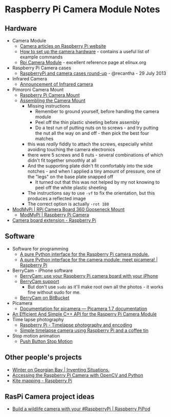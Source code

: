 # Raspberry Pi Camera Module Notes

## Hardware

* Camera Module
    * [Camera articles on Raspberry Pi website](http://www.raspberrypi.org/archives/tag/camera-module)
    * [How to set up the camera hardware](http://www.raspberrypi.org/camera) - contains a useful list of example commands
    * [Rpi Camera Module](http://elinux.org/Rpi_Camera_Module) - excellent reference page at elinux.org
* Raspberry Pi Camera cases
    *  [RaspberryPi and camera cases round-up](http://www.recantha.co.uk/blog/?p=5351) - @recantha - 29 July 2013
* Infrared Camera
    * [Announcement of Infrared camera](http://www.raspberrypi.org/archives/5089) 
* Pimoroni Camera Mount
	* [Raspberry Pi Camera Mount](http://shop.pimoroni.com/products/raspberry-pi-camera-mount?utm_source=googlepla&utm_medium=cpc&gclid=COjMldva1bsCFUnjwgodJl0AFg) 
	* [Assembling the Camera Mount](http://shop.pimoroni.com/blogs/help/7987155-assembling-the-camera-mount)
		* Missing instructions
			* Remember to ground yourself, before handling the camera module
			* Peel off the thin plastic sheeting before assembly
			* Do a test run of putting nuts on to screws - and try putting the nut all the way on and off - then pick the best four matches
		* this was *really* fiddly to attach the screws, especially whilst avoiding touching the camera electronics
		* there were 5 screws and 8 nuts - several combinations of which didn't fit together smoothly at all
		* And the supporting plate didn't fit comfortably into the side notches - and when I applied a tiny amount of pressure, one of the "legs" on the base plate snapped off 
			* It turned out that this was not helped by my not knowing to peel off the white plastic sheeting
		* The instructions say to use `-vf` to fix the orientation, but this produces a reflected image
		* The correct option is actually `-rot 180`
* [ModMyPi | RPi Camera Board 360 Gooseneck Mount](https://www.modmypi.com/flexible-camera-mount)
	*  [ModMyPi | Raspberry Pi Camera](https://www.modmypi.com/raspberry-pi-camera)
*  [Camera board extension - Raspberry Pi](https://www.raspberrypi.org/camera-board-extension/)

## Software

* Software for programming
    * [A pure Python interface for the Raspberry Pi camera module.](https://pypi.python.org/pypi/picamera/)
    * [A pure Python interface for the camera module: meet picamera! | Raspberry Pi](http://www.raspberrypi.org/archives/5672)
* BerryCam - iPhone software
    * [BerryCam: use your Raspberry Pi camera board with your iPhone](http://www.raspberrypi.org/archives/4791)
    * [BerryCam support](http://www.fotosyn.com/berrycam-support/)
        * But don't use `sudo` as it'll make root own all the photos - it works fine without sudo for me. 
    * [BerryCam on BitBucket](https://bitbucket.org/fotosyn/fotosynlabs/src/9819edca8927/BerryCam?at=master)
* Picamera
    * [Documentation for picamera — Picamera 1.7 documentation](https://picamera.readthedocs.org/en/release-1.7/)
* [An Efficient And Simple C++ API for the Rasperry Pi Camera Module](http://robotblogging.blogspot.co.uk/2013/10/an-efficient-and-simple-c-api-for.html?m=1)
* Time lapse photography
    * [Raspberry Pi - Timelapse photography and encoding](http://www.youtube.com/watch?v=C2b4aIirE48&feature=c4-overview&list=UURAvo5cQWyfog8nRzlf_jWg)
    * [Simple timelapse camera using Raspberry Pi and a coffee tin](http://www.instructables.com/id/Simple-timelapse-camera-using-Raspberry-Pi-and-a-c/?ALLSTEPS) 
* Stop motion animation
    * [Push Button Stop Motion](http://www.raspberrypi.org/learning/push-button-stop-motion/worksheet.md)

## Other people's projects

* [Winter on Georgian Bay | Inventing Situations.](http://inventingsituations.net/2014/05/16/winter-on-georgian-bay/)
* [Accessing the Raspberry Pi Camera with OpenCV and Python](http://www.pyimagesearch.com/2015/03/30/accessing-the-raspberry-pi-camera-with-opencv-and-python)
* [Kite mapping - Raspberry Pi](https://www.raspberrypi.org/kite-mapping/)

## RasPi Camera project ideas

* [Build a wildlife camera with your #RaspberryPi | Raspberry PiPod](http://www.recantha.co.uk/blog/?p=10133)
